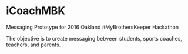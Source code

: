 # iCoachMBK

Messaging Prototype for 2016 Oakland #MyBrothersKeeper Hackathon

The objective is to create messaging between students, sports coaches, teachers, and parents. 